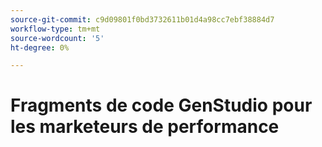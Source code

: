```yaml
---
source-git-commit: c9d09801f0bd3732611b01d4a98cc7ebf38884d7
workflow-type: tm+mt
source-wordcount: '5'
ht-degree: 0%

---
```

# Fragments de code GenStudio pour les marketeurs de performance
